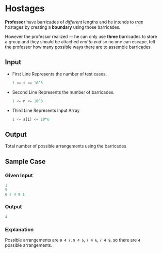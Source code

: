 # Hostages

**Professor** have barricades of *different* lengths and he intends to *trap* hostages by creating a **boundary** using those barricades.

However the professor realized -- he can only use **three** barricades to store a group and they should be attached *end to end* so no one can escape, tell the professor how many possible ways there are to assemble barricades.


## Input

- First Line Represents the number of test cases.

    ```py
    1 <= t <= 10^3
    ```

- Second Line Represents the number of barricades.

    ```py
    1 <= n <= 10^3
    ```

- Third Line Represents Input Array

    ```py
    1 <= a[i] <= 10^6
    ```

## Output

Total number of possible arrangements using the barricades.

## Sample Case

### Given Input
```py
1
5
6 7 4 9 1
```

### Output
```py
4
```

### Explanation
Possible arrangements are `9 4 7`, `9 4 6`, `7 4 6`, `7 4 9`, so there are `4` possible arrangements.
